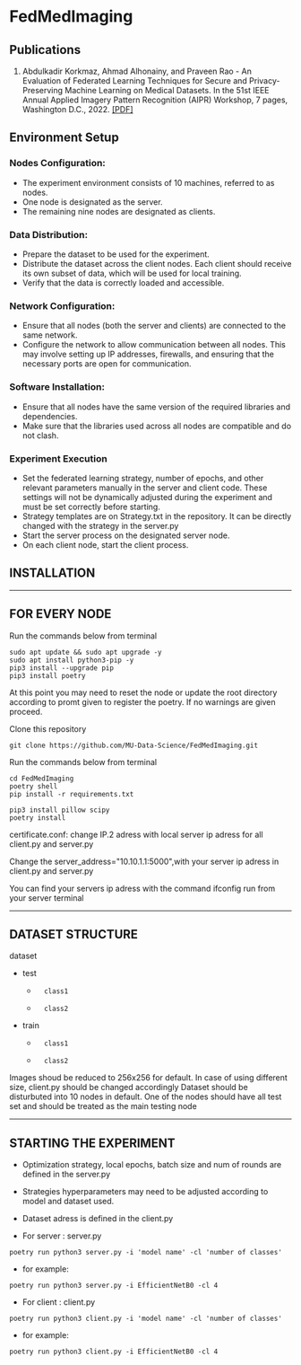 # FedMedImaging

## Publications
1. Abdulkadir Korkmaz, Ahmad Alhonainy, and Praveen Rao - An Evaluation of Federated Learning Techniques for Secure and Privacy-Preserving Machine Learning on Medical Datasets. In the 51st IEEE Annual Applied Imagery Pattern Recognition (AIPR) Workshop, 7 pages, Washington D.C., 2022. [[PDF]](https://drive.google.com/file/d/1MxLYkyeOGBo-q8MaM6MndN1NUUxyvDFK/view)

## Environment Setup
### Nodes Configuration:

*	The experiment environment consists of 10 machines, referred to as nodes.
*	One node is designated as the server.
*	The remaining nine nodes are designated as clients.
  
### Data Distribution:

*	Prepare the dataset to be used for the experiment.
*	Distribute the dataset across the client nodes. Each client should receive its own subset of data, which will be used for local training.
*	Verify that the data is correctly loaded and accessible.

### Network Configuration:

*	Ensure that all nodes (both the server and clients) are connected to the same network.
*	Configure the network to allow communication between all nodes. This may involve setting up IP addresses, firewalls, and ensuring that the necessary ports are open for communication.

### Software Installation:

*	Ensure that all nodes have the same version of the required libraries and dependencies.
*	Make sure that the libraries used across all nodes are compatible and do not clash.

### Experiment Execution

*	Set the federated learning strategy, number of epochs, and other relevant parameters manually in the server and client code. These settings will not be dynamically adjusted during the experiment and must be set correctly before starting.
*	Strategy templates are on Strategy.txt in the repository. It can be directly changed with the strategy in the server.py
*	Start the server process on the designated server node.
*	On each client node, start the client process.



## INSTALLATION 
-----------------------------------
FOR EVERY NODE
-----------------------------------
Run the commands below from terminal

```	
sudo apt update && sudo apt upgrade -y
sudo apt install python3-pip -y
pip3 install --upgrade pip
pip3 install poetry
```

At this point you may need to reset the node or update the root directory according to promt given to register the poetry. If no warnings are given proceed.

Clone this repository

```
git clone https://github.com/MU-Data-Science/FedMedImaging.git
```

Run the commands below from terminal
```
cd FedMedImaging		
poetry shell			
pip install -r requirements.txt

pip3 install pillow scipy
poetry install
```
certificate.conf: change IP.2 adress with local server ip adress for all client.py and server.py

Change the server_address="10.10.1.1:5000",with your server ip adress in client.py and server.py

You can find your servers ip adress with the command ifconfig run from your server terminal

-----------------------------------
DATASET STRUCTURE
-----------------------------------
dataset
-  	test
	-		class1
	-		class2
-	train
	-		class1
	-		class2

Images shoud be reduced to 256x256 for default. In case of using different size, client.py should be changed accordingly
Dataset should be disturbuted into 10 nodes in default. One of the nodes should have all test set and should be treated as the main testing node


-----------------------------------
STARTING THE EXPERIMENT
-----------------------------------
- Optimization strategy, local epochs, batch size and num of rounds are defined in the server.py
- Strategies hyperparameters may need to be adjusted according to model and dataset used.
- Dataset adress is defined in the client.py

- For server : server.py
```		
poetry run python3 server.py -i 'model name' -cl 'number of classes'
```
  *	for example:

```
poetry run python3 server.py -i EfficientNetB0 -cl 4
```
- For client : client.py
```
poetry run python3 client.py -i 'model name' -cl 'number of classes'
```
   *	for example:   
```  	
poetry run python3 client.py -i EfficientNetB0 -cl 4
```




